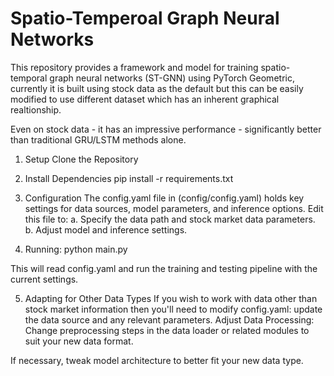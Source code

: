 # Spatio-Temperoal Graph Neural Networks 

This repository provides a framework and model for training spatio-temporal graph neural networks (ST-GNN) using PyTorch Geometric, currently it is built using stock data as the default but this can be easily modified to use different dataset which has an inherent graphical realtionship.

Even on stock data  - it has an impressive performance - significantly better than traditional GRU/LSTM methods alone.

1. Setup
Clone the Repository

2. Install Dependencies
pip install -r requirements.txt

3. Configuration
The config.yaml file in (config/config.yaml) holds key settings for data sources, model parameters, and inference options. Edit this file to:
a. Specify the data path and stock market data parameters.
b. Adjust model and inference settings.

4. Running:
python main.py

This will read config.yaml and run the training and testing pipeline with the current settings.

5. Adapting for Other Data Types
If you wish to work with data other than stock market information then you'll need to modify config.yaml: update the data source and any relevant parameters.
Adjust Data Processing: Change preprocessing steps in the data loader or related modules to suit your new data format.

If necessary, tweak model architecture to better fit your new data type.
